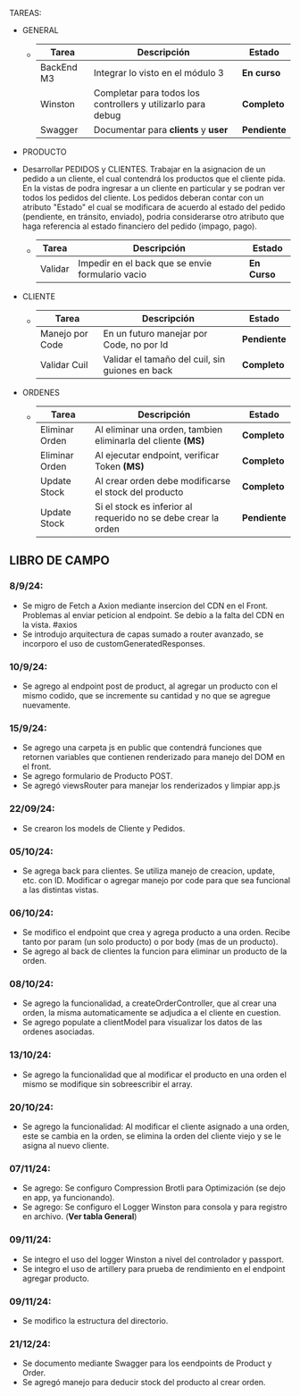 TAREAS:

- GENERAL

  - | Tarea      | Descripción                                                  | Estado        |
    | ---------- | ------------------------------------------------------------ | ------------- |
    | BackEnd M3 | Integrar lo visto en el módulo 3                             | **En curso**  |
    | Winston    | Completar para todos los controllers y utilizarlo para debug | **Completo**  |
    | Swagger    | Documentar para **clients** y **user**                       | **Pendiente** |

- PRODUCTO

- Desarrollar PEDIDOS y CLIENTES. Trabajar en la asignacion de un pedido a un cliente, el cual contendrá los productos que el cliente pida. En la vistas de podra ingresar a un cliente en particular y se podran ver todos los pedidos del cliente. Los pedidos deberan contar con un atributo "Estado" el cual se modificara de acuerdo al estado del pedido (pendiente, en tránsito, enviado), podria considerarse otro atributo que haga referencia al estado financiero del pedido (impago, pago).

  - | Tarea   | Descripción                                      | Estado       |
    | ------- | ------------------------------------------------ | ------------ |
    | Validar | Impedir en el back que se envie formulario vacio | **En Curso** |

- CLIENTE

  - | Tarea           | Descripción                                     | Estado        |
    | --------------- | ----------------------------------------------- | ------------- |
    | Manejo por Code | En un futuro manejar por Code, no por Id        | **Pendiente** |
    | Validar Cuil    | Validar el tamaño del cuil, sin guiones en back | **Completo**  |

- ORDENES

  - | Tarea          | Descripción                                                    | Estado        |
    | -------------- | -------------------------------------------------------------- | ------------- |
    | Eliminar Orden | Al eliminar una orden, tambien eliminarla del cliente **(MS)** | **Completo**  |
    | Eliminar Orden | Al ejecutar endpoint, verificar Token **(MS)**                 | **Completo**  |
    | Update Stock   | Al crear orden debe modificarse el stock del producto          | **Completo**  |
    | Update Stock   | Si el stock es inferior al requerido no se debe crear la orden | **Pendiente** |

## LIBRO DE CAMPO

### **8/9/24:**

- Se migro de Fetch a Axion mediante insercion del CDN en el Front. Problemas al enviar peticion al endpoint. Se debío a la falta del CDN en la vista. #axios
- Se introdujo arquitectura de capas sumado a router avanzado, se incorporo el uso de customGeneratedResponses.

### **10/9/24:**

- Se agrego al endpoint post de product, al agregar un producto con el mismo codido, que se incremente su cantidad y no que se agregue nuevamente.

### **15/9/24:**

- Se agrego una carpeta js en public que contendrá funciones que retornen variables que contienen renderizado para manejo del DOM en el front.
- Se agrego formulario de Producto POST.
- Se agregó viewsRouter para manejar los renderizados y limpiar app.js

### **22/09/24:**

- Se crearon los models de Cliente y Pedidos.

### **05/10/24:**

- Se agrega back para clientes. Se utiliza manejo de creacion, update, etc. con ID. Modificar o agregar manejo por code para que sea funcional a las distintas vistas.

### **06/10/24:**

- Se modifico el endpoint que crea y agrega producto a una orden. Recibe tanto por param (un solo producto) o por body (mas de un producto).
- Se agrego al back de clientes la funcion para eliminar un producto de la orden.

### **08/10/24:**

- Se agrego la funcionalidad, a createOrderController, que al crear una orden, la misma automaticamente se adjudica a el cliente en cuestion.
- Se agrego populate a clientModel para visualizar los datos de las ordenes asociadas.

### **13/10/24:**

- Se agrego la funcionalidad que al modificar el producto en una orden el mismo se modifique sin sobreescribir el array.

### **20/10/24:**

- Se agrego la funcionalidad: Al modificar el cliente asignado a una orden, este se cambia en la orden, se elimina la orden del cliente viejo y se le asigna al nuevo cliente.

### **07/11/24:**

- Se agrego: Se configuro Compression Brotli para Optimización (se dejo en app, ya funcionando).
- Se agrego: Se configuro el Logger Winston para consola y para registro en archivo. (**Ver tabla General**)

### **09/11/24:**

- Se integro el uso del logger Winston a nivel del controlador y passport.
- Se integro el uso de artillery para prueba de rendimiento en el endpoint agregar producto.

### **09/11/24:**

- Se modifico la estructura del directorio.

### **21/12/24:**

- Se documento mediante Swagger para los eendpoints de Product y Order.
- Se agregó manejo para deducir stock del producto al crear orden.
